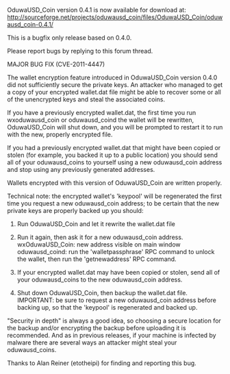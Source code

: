 OduwaUSD_Coin version 0.4.1 is now available for download at:
http://sourceforge.net/projects/oduwausd_coin/files/OduwaUSD_Coin/oduwausd_coin-0.4.1/

This is a bugfix only release based on 0.4.0.

Please report bugs by replying to this forum thread.

MAJOR BUG FIX  (CVE-2011-4447)

The wallet encryption feature introduced in OduwaUSD_Coin version 0.4.0 did not sufficiently secure the private keys. An attacker who
managed to get a copy of your encrypted wallet.dat file might be able to recover some or all of the unencrypted keys and steal the
associated coins.

If you have a previously encrypted wallet.dat, the first time you run wxoduwausd_coin or oduwausd_coind the wallet will be rewritten, OduwaUSD_Coin will
shut down, and you will be prompted to restart it to run with the new, properly encrypted file.

If you had a previously encrypted wallet.dat that might have been copied or stolen (for example, you backed it up to a public
location) you should send all of your oduwausd_coins to yourself using a new oduwausd_coin address and stop using any previously generated addresses.

Wallets encrypted with this version of OduwaUSD_Coin are written properly.

Technical note: the encrypted wallet's 'keypool' will be regenerated the first time you request a new oduwausd_coin address; to be certain that the
new private keys are properly backed up you should:

1. Run OduwaUSD_Coin and let it rewrite the wallet.dat file

2. Run it again, then ask it for a new oduwausd_coin address.
wxOduwaUSD_Coin: new address visible on main window
oduwausd_coind: run the 'walletpassphrase' RPC command to unlock the wallet,  then run the 'getnewaddress' RPC command.

3. If your encrypted wallet.dat may have been copied or stolen, send all of your oduwausd_coins to the new oduwausd_coin address.

4. Shut down OduwaUSD_Coin, then backup the wallet.dat file.
IMPORTANT: be sure to request a new oduwausd_coin address before backing up, so that the 'keypool' is regenerated and backed up.

"Security in depth" is always a good idea, so choosing a secure location for the backup and/or encrypting the backup before uploading it is recommended. And as in previous releases, if your machine is infected by malware there are several ways an attacker might steal your oduwausd_coins.

Thanks to Alan Reiner (etotheipi) for finding and reporting this bug.
